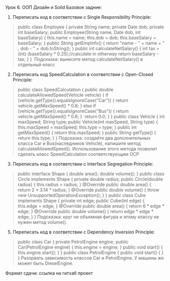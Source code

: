 Урок 6. ООП Дизайн и Solid
Базовое задние:
1) Переписать код в соответствии с Single Responsibility Principle:
> public class Employee {
private String name;
private Date dob;
private int baseSalary;
public Employee(String name, Date dob, int baseSalary) {
this.name = name;
this.dob = dob;
this.baseSalary = baseSalary;
}
public String getEmpInfo() {
return "name - " + name + " , dob - " + dob.toString();
}
public int calculateNetSalary() {
int tax = (int) (baseSalary * 0.25);//calculate in otherway
return baseSalary - tax;
}
}
​
Подсказка: вынесите метод calculateNetSalary() в отдельный класс
​
2) Переписать код SpeedCalculation в соответствии с Open-Closed Principle:
> public class SpeedCalculation {
public double calculateAllowedSpeed(Vehicle vehicle) {
if (vehicle.getType().equalsIgnoreCase("Car")) {
return vehicle.getMaxSpeed() * 0.8;
} else if (vehicle.getType().equalsIgnoreCase("Bus")) {
return vehicle.getMaxSpeed() * 0.6;
}
​
return 0.0;
}
}
public class Vehicle {
int maxSpeed;
String type;
public Vehicle(int maxSpeed, String type) {
this.maxSpeed = maxSpeed;
this.type = type;
}
public int getMaxSpeed() {
return this.maxSpeed;
}
public String getType() {
return this.type;
}
}
​
Подсказка: создайте два дополнительных класса Car и Bus(наследников Vehicle), напишите метод calculateAllowedSpeed(). Использование этого метода позволит сделать класс SpeedCalculation соответствующим OCP
​
3) Переписать код в соответствии с Interface Segregation Principle:
> public interface Shape {
double area();
double volume();
}
public class Circle implements Shape {
private double radius;
public Circle(double radius) {
this.radius = radius;
}
@Override
public double area() {
return 2 * 3.14 * radius;
}
@Override
public double volume() {
throw new UnsupportedOperationException();
}
}
public class Cube implements Shape {
private int edge;
public Cube(int edge) {
this.edge = edge;
}
@Override
public double area() {
return 6 * edge * edge;
}
@Override
public double volume() {
return edge * edge * edge;
}
}
​
Подсказка: круг не объемная фигура и этому классу не нужен метод volume().
​
5) Переписать код в соответствии с Dependency Inversion Principle:
> public class Car {
private PetrolEngine engine;
public Car(PetrolEngine engine) {
this.engine = engine;
}
public void start() {
this.engine.start();
}
}
public class PetrolEngine {
public void start() {
}
}
Разорвать зависимость классов Car и PetrolEngine. У машины же может быть DieselEngine.

Формат сдачи: ссылка на гитхаб проект